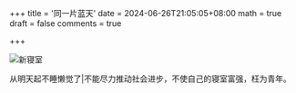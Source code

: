 +++
title = '同一片蓝天'
date = 2024-06-26T21:05:05+08:00
math = true                                
draft = false
comments = true

+++

![新寝室](https://pic1.zhimg.com/80/v2-1913d9bd10cfdad1f44d9401a5ff21b7_1440w.png)

从明天起不睡懒觉了|不能尽力推动社会进步，不使自己的寝室富强，枉为青年。
